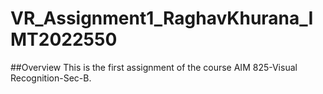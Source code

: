 # VR_Assignment1_RaghavKhurana_IMT2022550

##Overview
This is the first assignment of the course AIM 825-Visual Recognition-Sec-B. 